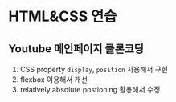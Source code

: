 # HTML&CSS 연습

## Youtube 메인페이지 클론코딩

1. CSS property `display`, `position` 사용해서 구현
2. flexbox 이용해서 개선
3. relatively absolute postioning 활용해서 수정
